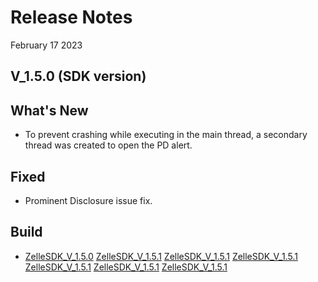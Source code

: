 # Release Notes

February 17 2023

## V_1.5.0 (SDK version)

## What's New

- To prevent crashing while executing in the main thread, a secondary thread was created to open the PD alert.

## Fixed

- Prominent Disclosure issue fix.

## Build

- [ZelleSDK_V_1.5.0](https://github.com/Fiserv/zelle-turnkey-solutions/blob/develop/docs/builds/Android/upgraded-kotlin/ZelleSDK_V_1.5.1.aar)
<a href="https://github.com/Fiserv/zelle-turnkey-solutions/blob/develop/docs/builds/Android/upgraded-kotlin/ZelleSDK_V_1.5.1.aar" download>ZelleSDK_V_1.5.1</a>
<a href="docs/builds/Android/upgraded-kotlin/ZelleSDK_V_1.5.1.aar" download>ZelleSDK_V_1.5.1</a>
<a href="/docs/builds/Android/upgraded-kotlin/ZelleSDK_V_1.5.1.aar" download>ZelleSDK_V_1.5.1</a>
<a href="../docs/builds/Android/upgraded-kotlin/ZelleSDK_V_1.5.1.aar" download>ZelleSDK_V_1.5.1</a>
<a href="ZelleSDK_V_1.5.1.aar" download>ZelleSDK_V_1.5.1</a>
<aar><a href="/docs/builds/Android/upgraded-kotlin/ZelleSDK_V_1.5.1.aar" download>ZelleSDK_V_1.5.1</a></aar>

